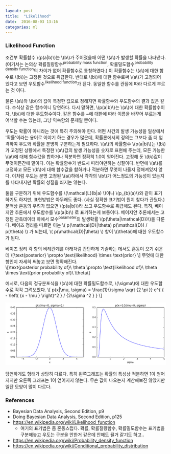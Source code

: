 ```yaml
---
layout: post
title:  "Likelihood"
date:  2016-08-03 13:16
categories: ml
---
```


### Likelihood Function
조건부 확률함수 \\(p(a\|b)\\)는 \\(b\\)가 주어졌을때 어떤 \\(a\\)가 발생할 확률을 나타낸다. (여기서는 논의상 확률질량함수<sup>probability mass function</sup>, 확률밀도함수<sup>probability density function</sup>의 차이가 없어 확률함수로 통칭하였다.) 이 확률함수는 \\(a\\)에 대한 함수로 \\(b\\)는 고정된 것으로 취급한다. 반대로 \\(b\\)에 대한 함수로써 \\(a\\)가 고정되어 있다고 보면 우도함수<sup>likelihood function</sup>가 된다. 동일한 함수를 관점에 따라 다르게 부르는 것 이다.

물론 \\(a\\)와 \\(b\\)의 값이 특정한 값으로 정해지면 확률함수와 우도함수의 결과 값은 같다. 수식상 같은 함수이니 당연하다. 다시 말하면, \\(p(a\|b)\\)는 \\(a\\)에 대한 확률함수이자, \\(b\\)에 대한 우도함수이다. 같은 함수를 ~에 대한에 따라 이름을 바꾸어 부르는게 어색할 수는 있는데, 그냥 익숙함의 문제일 뿐이다.

우도는 확률이 아니라는 것에 특히 주의해야 한다. 어떤 사건의 발생 가능성을 일상에서 '확률'이라는 용어로 이야기 하는 경우가 많은데, 확률론에서의 정의는 그보다 좀 더 엄격하여 우도와 확률을 분명히 구분하는게 필요하다. \\(a\\)의 확률함수 \\(p(a\|b)\\)는 \\(b\\)가 고정된 상황에서 특정한 \\(a\\)값의 발생 가능성을 숫자로 표현해 주는데, 모든 가능한  \\(a\\)에 대해 함수값을 합하거나 적분하면 정확히 1.0이 얻어진다. 고정해 둔 \\(b\\)값이 무엇이든간에 말이다. 이는 확률함수가 반드시 따라야만하는 성질이다. 반면에 \\(a\\)를 고정하고 모든 \\(b\\)에 대해 함수값을 합하거나 적분하면 무엇이 나올지 정해져있지 않다. 이처럼 우도는 분명 고정된 \\(a\\)하에서 각각의 \\(b\\)가 어느정도의 가능성이 있는지를 나타내지만 확률의 성질을 띄지는 않는다.

둘을 구분하기 위해 우도함수를 \\(\mathcal{L}(b\|a) \\)이나 \\(p_{b}(a)\\)와 같이 표기하기도 하지만, 표현방법은 아무래도 좋다. (사실 정확한 표기법이 뭔지 찾다가 관뒀다.) 문맥상 혼동의 우려가 없으면 \\(p(a\|b)\\)라 쓰고 우도함수로 취급해도 된다. 특히, 베이지안 추론에서 우도함수를 \\(p(a\|b)\\) 로 표기하는게 보통이다. 베이지안 추론에서는 고정된 관측데이터 하에서 모수<sup>parameter</sup>의 발생확률 \\(p(\theta\|\mathcal{D})\\)을 다룬다. 베이즈 정리를 따르면 이는 \\( p(\\mathcal{D}\|\theta) p(\\mathcal{D}) / p(\theta) \\) 가 되는데, \\( p(\\mathcal{D}\|\theta) \\) 항이 \\(\theta\\)에 대한 우도함수가 된다.

베이즈 정리 각 항의 비례관계를 아래처럼 간단하게 기술하는 데서도 혼동이 오기 쉬운데
\\[\text{posterior} \propto \text{likelihood} \times \text{prior} \\]
무엇에 대한 항인지 자세히 써놓고 보면 명확해진다.   
\\\[\text{posterior probability of}\ \theta \propto \text{likelihood of}\ \theta \times \text{prior probability of}\ \theta\\]

예시로, 다음의 정규분포식을 \\(x\\)에 대한 확률밀도함수로, \\(\sigma\\)에 대한 우도함수로 각각 그려보았다.
\\[
p(x|\mu, \sigma) = \frac{1}{\sigma \sqrt {2 \pi }} e^{ { - \left( {x - \mu } \right)^2 } / {2\sigma ^2 } }
\\]

![probability_likelihood](/images/likelihood-fig1.png)

당연하게도 형태가 상당히 다르다. 특히 왼쪽그래프는 확률의 특성상 적분하면 1이 얻어지지만 오른쪽 그래프는 1이 얻어지지 않는다. 무슨 값이 나오는지 계산해보진 않았지만 일단 모양이 많이 다르다.

### References
* Bayesian Data Analysis, Second Edition, p9
* Doing Bayesian Data Analysis, Second Edition, p125
* https://en.wikipedia.org/wiki/Likelihood_function
  * 여기의 표기법은 좀 혼동스럽다. 확률, 확률질량함수, 확률밀도함수는 표기법을 구분해놓고 우도는 구분을 안한거 같은데 안해도 될거 같기도 하고..
* https://en.wikipedia.org/wiki/Probability_density_function
* https://en.wikipedia.org/wiki/Conditional_probability_distribution
